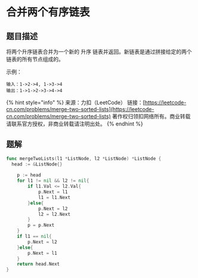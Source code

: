 # 合并两个有序链表

## 题目描述

将两个升序链表合并为一个新的 升序 链表并返回。新链表是通过拼接给定的两个链表的所有节点组成的。

示例：

```text
输入：1->2->4, 1->3->4 
输出：1->1->2->3->4->4
```

{% hint style="info" %}
来源：力扣（LeetCode） 链接：[https://leetcode-cn.com/problems/merge-two-sorted-lists](https://leetcode-cn.com/problems/merge-two-sorted-lists) 著作权归领扣网络所有。商业转载请联系官方授权，非商业转载请注明出处。
{% endhint %}

## 题解

```go
func mergeTwoLists(l1 *ListNode, l2 *ListNode) *ListNode {
  head := &ListNode{}
	
	p := head
	for l1 != nil && l2 != nil{
		if l1.Val <= l2.Val{
			p.Next = l1
			l1 = l1.Next
		}else{
			p.Next = l2
			l2 = l2.Next
		}
		p = p.Next
	}
	if l1 == nil{
		p.Next = l2
	}else{
		p.Next = l1
	}
	return head.Next
}
```



